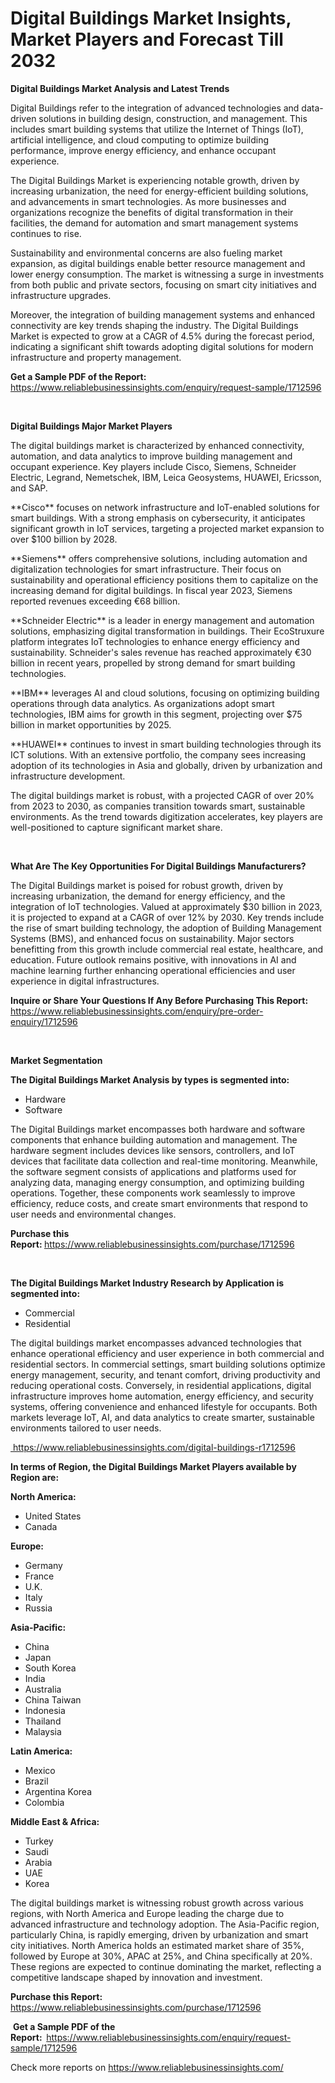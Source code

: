 <p><h1>Digital Buildings Market Insights, Market Players and Forecast Till 2032</h1></p><p><strong>Digital Buildings Market Analysis and Latest Trends</strong></p>
<p><p>Digital Buildings refer to the integration of advanced technologies and data-driven solutions in building design, construction, and management. This includes smart building systems that utilize the Internet of Things (IoT), artificial intelligence, and cloud computing to optimize building performance, improve energy efficiency, and enhance occupant experience.</p><p>The Digital Buildings Market is experiencing notable growth, driven by increasing urbanization, the need for energy-efficient building solutions, and advancements in smart technologies. As more businesses and organizations recognize the benefits of digital transformation in their facilities, the demand for automation and smart management systems continues to rise.</p><p>Sustainability and environmental concerns are also fueling market expansion, as digital buildings enable better resource management and lower energy consumption. The market is witnessing a surge in investments from both public and private sectors, focusing on smart city initiatives and infrastructure upgrades.</p><p>Moreover, the integration of building management systems and enhanced connectivity are key trends shaping the industry. The Digital Buildings Market is expected to grow at a CAGR of 4.5% during the forecast period, indicating a significant shift towards adopting digital solutions for modern infrastructure and property management.</p></p>
<p><strong>Get a Sample PDF of the Report:&nbsp;</strong> <a href="https://www.reliablebusinessinsights.com/enquiry/request-sample/1712596?utm_campaign=3384&utm_medium=2&utm_source=Github&utm_content=ia&utm_term=28032025&utm_id=digital-buildings">https://www.reliablebusinessinsights.com/enquiry/request-sample/1712596</a></p>
<p>&nbsp;</p>
<p><strong>Digital Buildings Major Market Players</strong></p>
<p><p>The digital buildings market is characterized by enhanced connectivity, automation, and data analytics to improve building management and occupant experience. Key players include Cisco, Siemens, Schneider Electric, Legrand, Nemetschek, IBM, Leica Geosystems, HUAWEI, Ericsson, and SAP.</p><p>**Cisco** focuses on network infrastructure and IoT-enabled solutions for smart buildings. With a strong emphasis on cybersecurity, it anticipates significant growth in IoT services, targeting a projected market expansion to over $100 billion by 2028.</p><p>**Siemens** offers comprehensive solutions, including automation and digitalization technologies for smart infrastructure. Their focus on sustainability and operational efficiency positions them to capitalize on the increasing demand for digital buildings. In fiscal year 2023, Siemens reported revenues exceeding €68 billion.</p><p>**Schneider Electric** is a leader in energy management and automation solutions, emphasizing digital transformation in buildings. Their EcoStruxure platform integrates IoT technologies to enhance energy efficiency and sustainability. Schneider's sales revenue has reached approximately €30 billion in recent years, propelled by strong demand for smart building technologies.</p><p>**IBM** leverages AI and cloud solutions, focusing on optimizing building operations through data analytics. As organizations adopt smart technologies, IBM aims for growth in this segment, projecting over $75 billion in market opportunities by 2025.</p><p>**HUAWEI** continues to invest in smart building technologies through its ICT solutions. With an extensive portfolio, the company sees increasing adoption of its technologies in Asia and globally, driven by urbanization and infrastructure development.</p><p>The digital buildings market is robust, with a projected CAGR of over 20% from 2023 to 2030, as companies transition towards smart, sustainable environments. As the trend towards digitization accelerates, key players are well-positioned to capture significant market share.</p></p>
<p>&nbsp;</p>
<p><strong>What Are The Key Opportunities For Digital Buildings Manufacturers?</strong></p>
<p><p>The Digital Buildings market is poised for robust growth, driven by increasing urbanization, the demand for energy efficiency, and the integration of IoT technologies. Valued at approximately $30 billion in 2023, it is projected to expand at a CAGR of over 12% by 2030. Key trends include the rise of smart building technology, the adoption of Building Management Systems (BMS), and enhanced focus on sustainability. Major sectors benefitting from this growth include commercial real estate, healthcare, and education. Future outlook remains positive, with innovations in AI and machine learning further enhancing operational efficiencies and user experience in digital infrastructures.</p></p>
<p><strong>Inquire or Share Your Questions If Any Before Purchasing This Report:</strong> <a href="https://www.reliablebusinessinsights.com/enquiry/pre-order-enquiry/1712596?utm_campaign=3384&utm_medium=2&utm_source=Github&utm_content=ia&utm_term=28032025&utm_id=digital-buildings">https://www.reliablebusinessinsights.com/enquiry/pre-order-enquiry/1712596</a></p>
<p>&nbsp;</p>
<p><strong>Market Segmentation</strong></p>
<p><strong>The Digital Buildings Market Analysis by types is segmented into:</strong></p>
<p><ul><li>Hardware</li><li>Software</li></ul></p>
<p><p>The Digital Buildings market encompasses both hardware and software components that enhance building automation and management. The hardware segment includes devices like sensors, controllers, and IoT devices that facilitate data collection and real-time monitoring. Meanwhile, the software segment consists of applications and platforms used for analyzing data, managing energy consumption, and optimizing building operations. Together, these components work seamlessly to improve efficiency, reduce costs, and create smart environments that respond to user needs and environmental changes.</p></p>
<p><strong>Purchase this Report:&nbsp;</strong><a href="https://www.reliablebusinessinsights.com/purchase/1712596?utm_campaign=3384&utm_medium=2&utm_source=Github&utm_content=ia&utm_term=28032025&utm_id=digital-buildings">https://www.reliablebusinessinsights.com/purchase/1712596</a></p>
<p>&nbsp;</p>
<p><strong>The Digital Buildings Market Industry Research by Application is segmented into:</strong></p>
<p><ul><li>Commercial</li><li>Residential</li></ul></p>
<p><p>The digital buildings market encompasses advanced technologies that enhance operational efficiency and user experience in both commercial and residential sectors. In commercial settings, smart building solutions optimize energy management, security, and tenant comfort, driving productivity and reducing operational costs. Conversely, in residential applications, digital infrastructure improves home automation, energy efficiency, and security systems, offering convenience and enhanced lifestyle for occupants. Both markets leverage IoT, AI, and data analytics to create smarter, sustainable environments tailored to user needs.</p></p>
<p><a href="https://www.reliablebusinessinsights.com/digital-buildings-r1712596?utm_campaign=3384&utm_medium=2&utm_source=Github&utm_content=ia&utm_term=28032025&utm_id=digital-buildings">&nbsp;https://www.reliablebusinessinsights.com/digital-buildings-r1712596</a></p>
<p><strong>In terms of Region, the Digital Buildings Market Players available by Region are:</strong></p>
<p>
    <p> <strong> North America: </strong>
        <ul>
            <li>United States</li>
            <li>Canada</li>
        </ul>
        </p> 
    <p> <strong> Europe: </strong>
        <ul>
            <li>Germany</li>
            <li>France</li>
            <li>U.K.</li>
            <li>Italy</li>
            <li>Russia</li>
        </ul>
        </p> 
    <p> <strong> Asia-Pacific: </strong>
        <ul>
            <li>China</li>
            <li>Japan</li>
            <li>South Korea</li>
            <li>India</li>
            <li>Australia</li>
            <li>China Taiwan</li>
            <li>Indonesia</li>
            <li>Thailand</li>
            <li>Malaysia</li>
        </ul>
        </p> 
    <p> <strong> Latin America: </strong>
        <ul>
            <li>Mexico</li>
            <li>Brazil</li>
            <li>Argentina Korea</li>
            <li>Colombia</li>
        </ul>
        </p> 
    <p> <strong> Middle East & Africa: </strong>
        <ul>
            <li>Turkey</li>
            <li>Saudi</li>
            <li>Arabia</li>
            <li>UAE</li>
            <li>Korea</li>
        </ul>
    </p>
    </p>
<p><p>The digital buildings market is witnessing robust growth across various regions, with North America and Europe leading the charge due to advanced infrastructure and technology adoption. The Asia-Pacific region, particularly China, is rapidly emerging, driven by urbanization and smart city initiatives. North America holds an estimated market share of 35%, followed by Europe at 30%, APAC at 25%, and China specifically at 20%. These regions are expected to continue dominating the market, reflecting a competitive landscape shaped by innovation and investment.</p></p>
<p><strong>Purchase this Report: </strong><a href="https://www.reliablebusinessinsights.com/purchase/1712596?utm_campaign=3384&utm_medium=2&utm_source=Github&utm_content=ia&utm_term=28032025&utm_id=digital-buildings">https://www.reliablebusinessinsights.com/purchase/1712596</a></p>
<p>&nbsp;<strong>Get a Sample PDF of the Report:&nbsp;&nbsp;</strong><a href="https://www.reliablebusinessinsights.com/enquiry/request-sample/1712596?utm_campaign=3384&utm_medium=2&utm_source=Github&utm_content=ia&utm_term=28032025&utm_id=digital-buildings">https://www.reliablebusinessinsights.com/enquiry/request-sample/1712596</a></p>
<p><strong></strong></p>
<p>Check more reports on <a href="https://www.reliablebusinessinsights.com/?utm_campaign=3384&utm_medium=2&utm_source=Github&utm_content=ia&utm_term=28032025&utm_id=digital-buildings">https://www.reliablebusinessinsights.com/</a></p>